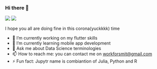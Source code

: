 ### Hi there 👋


</p>
<img src='https://github-readme-stats.vercel.app/api?username=smituparmar&&show_icons=true&title_color=000000&icon_color=000000&text_color=000000&bg_color=ffffff'/>
<img src='https://github-readme-stats.vercel.app/api/top-langs/?username=smituparmar&theme=dark&hide_langs_below=1' />

I hope you all are doing fine in this corona(yuckkkk) time

- 🔭 I’m currently working on my flutter skills
- 🌱 I’m currently learning mobile app development
- 💬 Ask me about Data Science terminologies
- 📫 How to reach me: you can contact me on workforsmit@gmail.com
- ⚡ Fun fact: Jupytr name  is combiantion of Julia, Python and R
